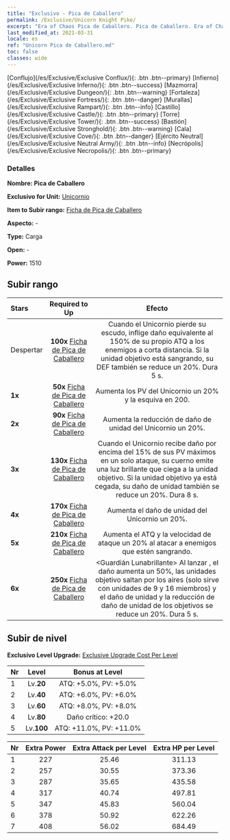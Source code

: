 ```yaml
---
title: "Exclusivo - Pica de Caballero"
permalink: /Exclusive/Unicorn Knight Pike/
excerpt: "Era of Chaos Pica de Caballero. Pica de Caballero. Era of Chaos Exclusivo Pica de Caballero. Unicornio Exclusivo."
last_modified_at: 2021-03-31
locale: es
ref: "Unicorn Pica de Caballero.md"
toc: false
classes: wide
---
```

 [Conflujo](/es/Exclusive/Exclusive Conflux/){: .btn .btn--primary} [Infierno](/es/Exclusive/Exclusive Inferno/){: .btn .btn--success} [Mazmorra](/es/Exclusive/Exclusive Dungeon/){: .btn .btn--warning} [Fortaleza](/es/Exclusive/Exclusive Fortress/){: .btn .btn--danger} [Murallas](/es/Exclusive/Exclusive Rampart/){: .btn .btn--info} [Castillo](/es/Exclusive/Exclusive Castle/){: .btn .btn--primary} [Torre](/es/Exclusive/Exclusive Tower/){: .btn .btn--success} [Bastión](/es/Exclusive/Exclusive Stronghold/){: .btn .btn--warning} [Cala](/es/Exclusive/Exclusive Cove/){: .btn .btn--danger} [Ejército Neutral](/es/Exclusive/Exclusive Neutral Army/){: .btn .btn--info} [Necrópolis](/es/Exclusive/Exclusive Necropolis/){: .btn .btn--primary} 

### Detalles
 **Nombre: Pica de Caballero** 

 **Exclusivo for Unit:** [Unicornio](/es/units/Unicorn/) 

 **Item to Subir rango:** [Ficha de Pica de Caballero](/es/Items/con_916/)

 **Aspecto:** -

 **Type:** Carga

 **Open:** -

 **Power:** 1510

## Subir rango

  |     Stars    |  Required to Up | Efecto |
  |:-------------|:---------------:|:---------------:|
  |  Despertar  | **100x** [Ficha de Pica de Caballero](/es/Items/con_916/) | <Reflejo de Escudo> Cuando el Unicornio pierde su escudo, inflige daño equivalente al 150% de su propio ATQ a los enemigos a corta distancia. Si la unidad objetivo está sangrando, su DEF también se reduce un 20%. Dura 5 s. |
  | **1x** <i class="fas fa-star"/> | **50x** [Ficha de Pica de Caballero](/es/Items/con_916/) | Aumenta los PV del Unicornio un 20% y la esquiva en 200. |
  | **2x** <i class="fas fa-star"/> | **90x** [Ficha de Pica de Caballero](/es/Items/con_916/) | Aumenta la reducción de daño de unidad del Unicornio un 20%. |
  | **3x** <i class="fas fa-star"/> | **130x** [Ficha de Pica de Caballero](/es/Items/con_916/) | <Racha Azul> Cuando el Unicornio recibe daño por encima del 15% de sus PV máximos en un solo ataque, su cuerno emite una luz brillante que ciega a la unidad objetivo. Si la unidad objetivo ya está cegada, su daño de unidad también se reduce un 20%. Dura 8 s. |
  | **4x** <i class="fas fa-star"/> | **170x** [Ficha de Pica de Caballero](/es/Items/con_916/) | Aumenta el daño de unidad del Unicornio un 20%. |
  | **5x** <i class="fas fa-star"/> | **210x** [Ficha de Pica de Caballero](/es/Items/con_916/) | Aumenta el ATQ y la velocidad de ataque un 20% al atacar a enemigos que estén sangrando. |
  | **6x** <i class="fas fa-star"/> | **250x** [Ficha de Pica de Caballero](/es/Items/con_916/) | <Guardián Lunabrillante> Al lanzar <Reflejo de Escudo>, el daño aumenta un 50%, las unidades objetivo saltan por los aires (solo sirve con unidades de 9 y 16 miembros) y el daño de unidad y la reducción de daño de unidad de los objetivos se reduce un 20%. Dura 5 s. |


## Subir de nivel
 **Exclusivo Level Upgrade:** [Exclusive Upgrade Cost Per Level](/Exclusive/ExclusiveUpgradeCostPerLevel/)

  |  Nr  |   Level  | Bonus at Level |
  |:-----|:--------:|:--------------:|
  | 1 | Lv.**20** | ATQ: +5.0%, PV: +5.0% |
  | 2 | Lv.**40** | ATQ: +6.0%, PV: +6.0% |
  | 3 | Lv.**60** | ATQ: +8.0%, PV: +8.0% |
  | 4 | Lv.**80** | Daño crítico: +20.0 |
  | 5 | Lv.**100** | ATQ: +11.0%, PV: +11.0% |


  |  Nr  |  Extra Power | Extra Attack per Level | Extra HP per Level |
  |:-----|:--------:|:--------:|:--------:|
  | 1 | 227 | 25.46 | 311.13 |
  | 2 | 257 | 30.55 | 373.36 |
  | 3 | 287 | 35.65 | 435.58 |
  | 4 | 317 | 40.74 | 497.81 |
  | 5 | 347 | 45.83 | 560.04 |
  | 6 | 378 | 50.92 | 622.26 |
  | 7 | 408 | 56.02 | 684.49 |


